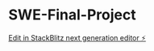 # SWE-Final-Project

[Edit in StackBlitz next generation editor ⚡️](https://stackblitz.com/~/github.com/Genesis-java1/SWE-Final-Project)